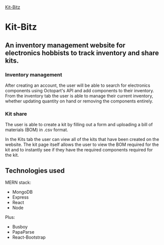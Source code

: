 [Kit-Bitz](https://arcane-sea-80742.herokuapp.com/login)

# Kit-Bitz

## An inventory management website for electronics hobbists to track inventory and share kits.

### Inventory management
After creating an account, the user will be able to search for electronics components using Octopart's API and add components to their inventory. From the inventory tab the user is able to manage their current inventory, whether updating quantity on hand or removing the components entirely. 

### Kit share
The user is able to create a kit by filling out a form and uploading a bill of materials (BOM) in .csv format. 

In the Kits tab the user can view all of the kits that have been created on the website. The kit page itself allows the user to view the BOM required for the kit and to instantly see if they have the required components required for the kit.

## Technologies used
MERN stack:
- MongoDB
- Express
- React
- Node

Plus:
- Busboy
- PapaParse
- React-Bootstrap
